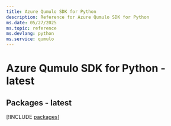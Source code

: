 ```yaml
---
title: Azure Qumulo SDK for Python
description: Reference for Azure Qumulo SDK for Python
ms.date: 05/27/2025
ms.topic: reference
ms.devlang: python
ms.service: qumulo
---
```

# Azure Qumulo SDK for Python - latest
## Packages - latest
[!INCLUDE [packages](qumulo-index.md)]